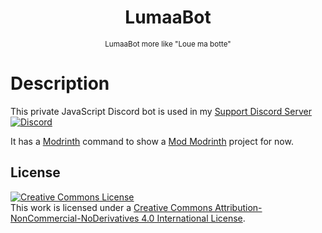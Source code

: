 <center><div align="center">

# LumaaBot
<sup>LumaaBot more like "Loue ma botte"</sup>

</div></center>

# Description
This private JavaScript Discord bot is used in my [Support Discord Server](https://discord.gg/Rqpn3C7yR5)  
[![Discord](https://img.shields.io/discord/1033451342984908900?label=Join%20now&logo=discord&style=social)](https://discord.gg/Rqpn3C7yR5)

It has a [Modrinth](https://modrinth.com) command to show a [Mod Modrinth](https://modrinth.com/mods) project for now.

## License
<a rel="license" href="http://creativecommons.org/licenses/by-nc-nd/4.0/"><img alt="Creative Commons License" style="border-width:0" src="https://i.creativecommons.org/l/by-nc-nd/4.0/88x31.png" /></a><br />This work is licensed under a <a rel="license" href="http://creativecommons.org/licenses/by-nc-nd/4.0/">Creative Commons Attribution-NonCommercial-NoDerivatives 4.0 International License</a>.